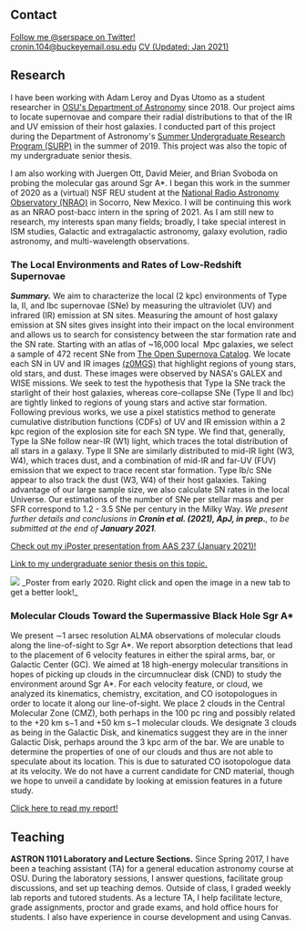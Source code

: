 ## Contact
[Follow me @serspace on Twitter!](http://www.twitter.com/serspace)
<br> cronin.104@buckeyemail.osu.edu
<a href="serc7.github.io/Cronin_CV_Jan21.pdf" target="_blank">CV (Updated: Jan 2021)</a>


## Research
I have been working with Adam Leroy and Dyas Utomo as a student researcher in [OSU's Department of Astronomy](https://astronomy.osu.edu/) since 2018. Our project aims to locate supernovae and compare their radial distributions to that of the IR and UV emission of their host galaxies. I conducted part of this project during the Department of Astronomy's [Summer Undergraduate Research Program (SURP)](https://astronomy.osu.edu/undergraduates/undergraduate-research/surp/alumni) in the summer of 2019. This project was also the topic of my undergraduate senior thesis.

I am also working with Juergen Ott, David Meier, and Brian Svoboda on probing the molecular gas around Sgr A*. I began this work in the summer of 2020 as a (virtual) NSF REU student at the [National Radio Astronomy Observatory (NRAO)](https://science.nrao.edu/opportunities/student-programs/summerstudents) in Socorro, New Mexico. I will be continuing this work as an NRAO post-bacc intern in the spring of 2021. As I am still new to research, my interests span many fields; broadly, I take special interest in ISM studies, Galactic and extragalactic astronomy, galaxy evolution, radio astronomy, and multi-wavelength observations.

### The Local Environments and Rates of Low-Redshift Supernovae

**_Summary._** 
We aim to characterize the local (2 kpc) environments of Type Ia, II, and Ibc supernovae (SNe) by measuring the ultraviolet (UV) and infrared (IR) emission at SN sites. Measuring the amount of host galaxy emission at SN sites gives insight into their impact on the local environment and allows us to search for consistency between the star formation rate and the SN rate. Starting with an atlas of ~16,000 local  Mpc galaxies, we select a sample of 472 recent SNe from [The Open Supernova Catalog](sne.space). We locate each SN in UV and IR images [(z0MGS)](https://irsa.ipac.caltech.edu/data/WISE/z0MGS/overview.html) that highlight regions of young stars, old stars, and dust. These images were observed by NASA's GALEX and WISE missions. We seek to test the hypothesis that Type Ia SNe track the starlight of their host galaxies, whereas core-collapse SNe (Type II and Ibc) are tightly linked to regions of young stars and active star formation. Following previous works, we use a pixel statistics method to generate cumulative distribution functions (CDFs) of UV and IR emission within a 2 kpc region of the explosion site for each SN type. We find that, generally, Type Ia SNe follow near-IR (W1) light, which traces the total distribution of all stars in a galaxy. Type II SNe are similarly distributed to mid-IR light (W3, W4), which traces dust, and a combination of mid-IR and far-UV (FUV) emission that we expect to trace recent star formation. Type Ib/c SNe appear to also track the dust (W3, W4) of their host galaxies. Taking advantage of our large sample size, we also calculate SN rates in the local Universe. Our estimations of the number of SNe per stellar mass and per SFR correspond to 1.2 - 3.5 SNe per century in the Milky Way.
 _We present further details and conclusions in **Cronin et al. (2021), ApJ, in prep.**, to be submitted at the end of **January 2021**._

[Check out my iPoster presentation from AAS 237 (January 2021)!](https://aas237-aas.ipostersessions.com/Default.aspx?s=09-85-AA-9A-14-6F-05-CE-85-61-F5-92-71-6B-AB-A8)

[Link to my undergraduate senior thesis on this topic.](https://kb.osu.edu/handle/1811/92141)

<img src="serc7.github.io/sne project poster.png">
_Poster from early 2020. Right click and open the image in a new tab to get a better look!_

### Molecular Clouds Toward the Supermassive Black Hole Sgr A*
We present ∼1 arsec resolution ALMA observations of molecular clouds along the line-of-sight to Sgr A*. We report absorption detections that lead to the placement of 6 velocity features in either the spiral arms, bar, or Galactic Center (GC). We aimed at 18 high-energy molecular transitions in hopes of picking up clouds in the circumnuclear disk (CND) to study the environment around Sgr A*. For each velocity feature, or cloud, we analyzed its kinematics, chemistry, excitation, and CO isotopologues in order to locate it along our line-of-sight. We place 2 clouds in the Central Molecular Zone (CMZ), both perhaps in the 100 pc ring and possibly related to the +20 km s−1 and +50 km s−1 molecular clouds. We designate 3 clouds as being in the Galactic Disk, and kinematics suggest they are in the inner Galactic Disk, perhaps around the 3 kpc arm of the bar. We are unable to determine the properties of one of our clouds and thus are not able to speculate about its location. This is due to saturated CO isotopologue data at its velocity. We do not have a current candidate for CND material, though we hope to unveil a candidate by looking at emission features in a future study.

<a href="serc7.github.io/s_cronin_reu_report.pdf" target="_blank">Click here to read my report!</a>

## Teaching

**ASTRON 1101 Laboratory and Lecture Sections.** Since Spring 2017, I have been a teaching assistant (TA) for a general education astronomy course at OSU. During the laboratory sessions, I answer questions, facilitate group discussions, and set up teaching demos. Outside of class, I graded weekly lab reports and tutored students. As a lecture TA, I help facilitate lecture, grade assignments, proctor and grade exams, and hold office hours for students. I also have experience in course development and using Canvas.
